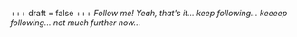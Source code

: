
+++
draft = false
+++
_Follow me! Yeah, that's it... keep following... keeeep following... not much further now..._
